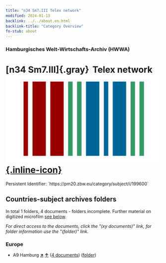 ```yaml
---
title: "n34 Sm7.III Telex network"
modified: 2024-01-13
backlink: ../../about.en.html
backlink-title: "Category Overview"
fn-stub: about
---
```


### Hamburgisches Welt-Wirtschafts-Archiv (HWWA)

# [n34 Sm7.III]{.gray}&#8201; Telex network &#160; [![Wikidata](/images/Wikidata-logo.svg "Wikidata"){.inline-icon}](http://www.wikidata.org/entity/Q104711253)

<div class="hint">Persistent Identifier: `https://pm20.zbw.eu/category/subject/i/199600`</div>







## Countries-subject archives folders







In total 1 folders, 4 documents - folders incomplete. Further material on digitized microfilm [see below](#filmsections).

_For direct access to the documents, click the "(xy documents)" link, for folder information use the "(folder)" link._



### Europe

- A9 Hamburg [**&nearr;**](../../../geo/i/140905/about.en.html "Hamburg (all folders)") [**&uarr;**](../../../geo/about.en.html#A9 "Country category system") (<a href="https://pm20.zbw.eu/iiifview/folder/sh/140905,199600" title="about: Hamburg : Telex network" target="_blank">4 documents</a>) ([folder](../../../../folder/sh/1409xx/140905/1996xx/199600/about.en.html))



<a id="filmsections" />













